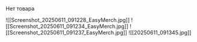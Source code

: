 Нет товара

![[Screenshot_20250611_091228_EasyMerch.jpg]]
![[Screenshot_20250611_091234_EasyMerch.jpg]]
![[Screenshot_20250611_091237_EasyMerch.jpg]]
![[20250611_091345.jpg]]
